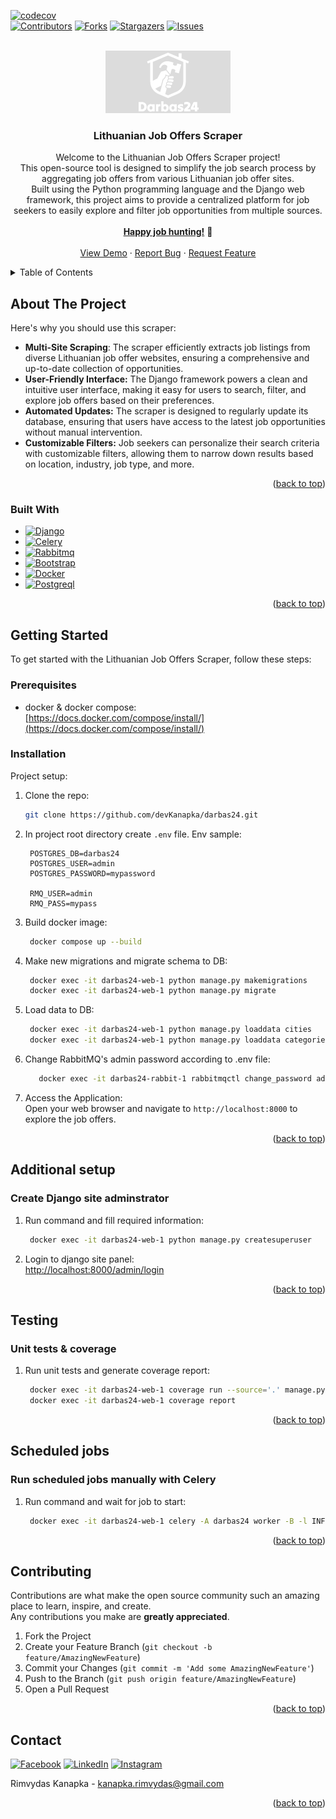 <a name="readme-top"></a>

<!-- PROJECT SHIELDS -->
[![codecov](https://codecov.io/gh/rkanapka/darbas24/graph/badge.svg?token=XN37MKVTU5)](https://codecov.io/gh/rkanapka/darbas24)<br/>
[![Contributors][contributors-shield]][contributors-url]
[![Forks][forks-shield]][forks-url]
[![Stargazers][stars-shield]][stars-url]
[![Issues][issues-shield]][issues-url]


<br />
<div align="center">
  <a href="https://github.com/devKanapka/darbas24">
    <img src="static/images/logo.png" alt="Logo">
  </a>

  <h3 align="center">Lithuanian Job Offers Scraper</h3>

  <p align="center">
Welcome to the Lithuanian Job Offers Scraper project!<br/>
This open-source tool is designed to simplify the job search process by aggregating job offers from various Lithuanian job offer sites.<br/>
Built using the Python programming language and the Django web framework, this project aims to provide a centralized platform for job seekers to easily explore and filter job opportunities from multiple sources.<br/>
    <br />
    <a href="https://github.com/devKanapka/darbas24"><strong>Happy job hunting!</strong></a> 🚀
    <br />
    <br />
    <a href="https://github.com/devKanapka/darbas24">View Demo</a>
    ·
    <a href="https://github.com/devKanapka/darbas24/issues">Report Bug</a>
    ·
    <a href="https://github.com/devKanapka/darbas24/issues">Request Feature</a>
  </p>
</div>


<!-- TABLE OF CONTENTS -->
<details>
  <summary>Table of Contents</summary>
  <ol>
    <li>
      <a href="#about-the-project">About The Project</a>
      <ul>
        <li><a href="#built-with">Built With</a></li>
      </ul>
    </li>
    <li>
      <a href="#getting-started">Getting Started</a>
      <ul>
        <li><a href="#prerequisites">Prerequisites</a></li>
        <li><a href="#installation">Installation</a></li>
      </ul>
    </li>
    <li><a href="#additional-setup">Additional Setup</a></li>
    <li><a href="#contributing">Contributing</a></li>
    <li><a href="#contact">Contact</a></li>
  </ol>
</details>


<!-- ABOUT THE PROJECT -->
## About The Project

Here's why you should use this scraper:
* <b>Multi-Site Scraping</b>:</b> The scraper efficiently extracts job listings from diverse Lithuanian job offer websites, ensuring a comprehensive and up-to-date collection of opportunities.
* <b>User-Friendly Interface:</b> The Django framework powers a clean and intuitive user interface, making it easy for users to search, filter, and explore job offers based on their preferences.
* <b>Automated Updates:</b> The scraper is designed to regularly update its database, ensuring that users have access to the latest job opportunities without manual intervention.
* <b>Customizable Filters:</b> Job seekers can personalize their search criteria with customizable filters, allowing them to narrow down results based on location, industry, job type, and more.

<p align="right">(<a href="#readme-top">back to top</a>)</p>



### Built With

* [![Django][Djangoproject.com]][Django-url]
* [![Celery][Docs.celeryq.dev.com]][Celery-url]
* [![Rabbitmq][Rabbitmq.com]][Rabbitmq-url]
* [![Bootstrap][Bootstrap.com]][Bootstrap-url]
* [![Docker][Docker.com]][Docker-url]
* [![Postgreql][Postgresql.org]][Postgresql-url]

<p align="right">(<a href="#readme-top">back to top</a>)</p>



<!-- GETTING STARTED -->
## Getting Started

To get started with the Lithuanian Job Offers Scraper, follow these steps:

### Prerequisites

* docker & docker compose:<br/>
[https://docs.docker.com/compose/install/](https://docs.docker.com/compose/install/)

### Installation

Project setup:

1. Clone the repo:
   ```bash
   git clone https://github.com/devKanapka/darbas24.git
   ```
2. In project root directory create `.env` file. Env sample:
   ```env
    POSTGRES_DB=darbas24
    POSTGRES_USER=admin
    POSTGRES_PASSWORD=mypassword

    RMQ_USER=admin
    RMQ_PASS=mypass
   ```
3. Build docker image:
   ```bash
    docker compose up --build
   ```
4. Make new migrations and migrate schema to DB:
   ```bash
    docker exec -it darbas24-web-1 python manage.py makemigrations
    docker exec -it darbas24-web-1 python manage.py migrate
   ```
5. Load data to DB:
   ```bash
    docker exec -it darbas24-web-1 python manage.py loaddata cities
    docker exec -it darbas24-web-1 python manage.py loaddata categories
   ```
6. Change RabbitMQ's admin password according to .env file:
   ```bash
      docker exec -it darbas24-rabbit-1 rabbitmqctl change_password admin mypass
   ```
7. Access the Application:<br/>
Open your web browser and navigate to `http://localhost:8000` to explore the job offers.

<p align="right">(<a href="#readme-top">back to top</a>)</p>



<!-- USAGE EXAMPLES -->
## Additional setup

### Create Django site adminstrator
1. Run command and fill required information:
   ```bash
    docker exec -it darbas24-web-1 python manage.py createsuperuser
   ```
2. Login to django site panel:<br/>
[ http://localhost:8000/admin/login](http://localhost:8000/admin/login)

<p align="right">(<a href="#readme-top">back to top</a>)</p>

## Testing
### Unit tests & coverage
1. Run unit tests and generate coverage report:
   ```bash
    docker exec -it darbas24-web-1 coverage run --source='.' manage.py test
    docker exec -it darbas24-web-1 coverage report
   ```

<p align="right">(<a href="#readme-top">back to top</a>)</p>

## Scheduled jobs

### Run scheduled jobs manually with Celery
1. Run command and wait for job to start:
   ```bash
    docker exec -it darbas24-web-1 celery -A darbas24 worker -B -l INFO
   ```
<p align="right">(<a href="#readme-top">back to top</a>)</p>


<!-- CONTRIBUTING -->
## Contributing

Contributions are what make the open source community such an amazing place to learn, inspire, and create.<br/>
Any contributions you make are **greatly appreciated**.<br/>

1. Fork the Project
2. Create your Feature Branch (`git checkout -b feature/AmazingNewFeature`)
3. Commit your Changes (`git commit -m 'Add some AmazingNewFeature'`)
4. Push to the Branch (`git push origin feature/AmazingNewFeature`)
5. Open a Pull Request

<p align="right">(<a href="#readme-top">back to top</a>)</p>

<!-- CONTACT -->
## Contact

[![Facebook][facebook-shield]][facebook-url]
[![LinkedIn][linkedin-shield]][linkedin-url]
[![Instagram][instagram-shield]][instagram-url]

Rimvydas Kanapka - [kanapka.rimvydas@gmail.com](MAILTO:kanapka.rimvydas@gmail.com)

<p align="right">(<a href="#readme-top">back to top</a>)</p>

<!-- MARKDOWN LINKS & IMAGES -->
[contributors-shield]: https://img.shields.io/github/contributors/devKanapka/darbas24.svg?style=for-the-badge
[contributors-url]: https://github.com/devKanapka/darbas24/graphs/contributors
[forks-shield]: https://img.shields.io/github/forks/devKanapka/darbas24.svg?style=for-the-badge
[forks-url]: https://github.com/devKanapka/darbas24/network/members
[stars-shield]: https://img.shields.io/github/stars/devKanapka/darbas24.svg?style=for-the-badge
[stars-url]: https://github.com/devKanapka/darbas24/stargazers
[issues-shield]: https://img.shields.io/github/issues/devKanapka/darbas24.svg?style=for-the-badge
[issues-url]: https://github.com/devKanapka/darbas24/issues
<!-- Social media -->
[linkedin-shield]: https://img.shields.io/badge/-LinkedIn-007AB5.svg?style=for-the-badge&logo=linkedin
[linkedin-url]: https://www.linkedin.com/in/rimvydas-kanapka
[facebook-shield]: https://img.shields.io/badge/-facebook-0866FF.svg?style=for-the-badge&logo=facebook
[facebook-url]: https://www.facebook.com/kanapka.rimvydas
[instagram-shield]: https://img.shields.io/badge/-instagram-C5346E.svg?style=for-the-badge&logo=instagram&logoColor=white
[instagram-url]: https://www.instagram.com/rimvydaskanapka
<!-- Tech stack -->
[Bootstrap.com]: https://img.shields.io/badge/Bootstrap-563D7C?style=for-the-badge&logo=bootstrap&logoColor=white
[Bootstrap-url]: https://getbootstrap.com
[Djangoproject.com]: https://img.shields.io/badge/Django-0F3E2E?style=for-the-badge&logo=django&logoColor=white
[Django-url]: https://www.djangoproject.com
[Rabbitmq.com]: https://img.shields.io/badge/rabbitmq-FF6600?style=for-the-badge&logo=rabbitmq&logoColor=white
[Rabbitmq-url]: https://rabbitmq.com
[Docs.celeryq.dev.com]: https://img.shields.io/badge/celery-B6DE64?style=for-the-badge&logo=celery&logoColor=white
[Celery-url]: https://docs.celeryq.dev
[Docker.com]: https://img.shields.io/badge/docker-1D63ED?style=for-the-badge&logo=docker&logoColor=white
[Docker-url]: https://www.docker.com
[Postgresql.org]: https://img.shields.io/badge/postgresql-336791?style=for-the-badge&logo=postgresql&logoColor=white
[Postgresql-url]: https://www.postgresql.org
